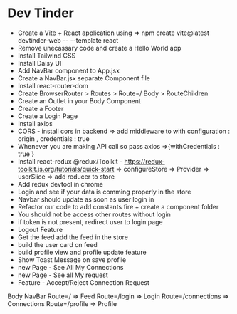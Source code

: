 # Dev Tinder

- Create a Vite + React application using => npm create vite@latest devtinder-web -- --template react
- Remove unecassary code and create a Hello World app
- Install Tailwind CSS
- Install Daisy UI
- Add NavBar component to App.jsx
- Create a NavBar.jsx separate Component file
- Install react-router-dom
- Create BrowserRouter > Routes > Route=/ Body > RouteChildren
- Create an Outlet in your Body Component
- Create a Footer
- Create a Login Page
- Install axios
- CORS - install cors in backend => add middleware to with configuration : origin , credentials : true
- Whenever you are making API call so pass axios =>{withCredentials : true }
- Install react-redux @redux/Toolkit - https://redux-toolkit.js.org/tutorials/quick-start 
=> configureStore => Provider => userSlice => add reducer to store
- Add redux devtool in chrome
- Login and see if your data is comming properly in the store
- Navbar should update as soon as user login in
- Refactor our code to add constants fire + create a component folder
- You should not be access other routes without login
- if token is not present, redirect user to login page
- Logout Feature
- Get the feed add the feed in the store
- build the user card on feed
- build profile view and profile update feature
- Show Toast Message on save profile 
- new Page - See All My Connections
- new Page - See all My request
- Feature - Accept/Reject Connection Request


Body 
    NavBar
    Route=/  => Feed
    Route=/login  => Login
    Route=/connections  => Connections
    Route=/profile  => Profile